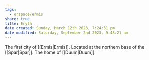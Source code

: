```yaml
---
tags:
  - erspace/ermis
share: true
title: Eryth
date created: Sunday, March 12th 2023, 7:24:31 pm
date modified: Saturday, September 2nd 2023, 9:48:21 am
---
```


The first city of [[Ermis|Ermis]]. Located at the northern base of the [[Spar|Spar]]. The home of [[Duum|Duum]]. 

